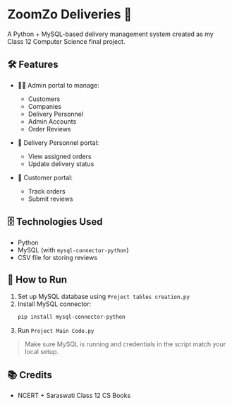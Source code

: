 # ZoomZo Deliveries 🚚

A Python + MySQL-based delivery management system created as my Class 12 Computer Science final project.

## 🛠️ Features

- 👨‍💼 Admin portal to manage:
  - Customers
  - Companies
  - Delivery Personnel
  - Admin Accounts
  - Order Reviews

- 🚚 Delivery Personnel portal:
  - View assigned orders
  - Update delivery status

- 🧍 Customer portal:
  - Track orders
  - Submit reviews

## 🗄️ Technologies Used
- Python
- MySQL (with `mysql-connector-python`)
- CSV file for storing reviews

## 🧾 How to Run
1. Set up MySQL database using `Project tables creation.py`
2. Install MySQL connector:
   ```bash
   pip install mysql-connector-python
   ```
3. Run `Project Main Code.py`

> Make sure MySQL is running and credentials in the script match your local setup.

## 📚 Credits
- NCERT + Saraswati Class 12 CS Books
